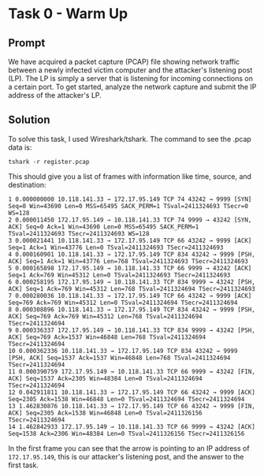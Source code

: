 # Task 0 - Warm Up
## Prompt
We have acquired a packet capture (PCAP) file showing network traffic between a newly infected victim computer and the attacker's listening post (LP). The LP is simply a server that is listening for incoming connections on a certain port. To get started, analyze the network capture and submit the IP address of the attacker's LP.

## Solution
To solve this task, I used Wireshark/tshark. The command to see the .pcap data is:

```
tshark -r register.pcap
``` 
This should give you a list of frames with information like time, source, and destination:
```
1 0.000000000 10.118.141.33 → 172.17.95.149 TCP 74 43242 → 9999 [SYN] Seq=0 Win=43690 Len=0 MSS=65495 SACK_PERM=1 TSval=2411324693 TSecr=0 WS=128
2 0.000011450 172.17.95.149 → 10.118.141.33 TCP 74 9999 → 43242 [SYN, ACK] Seq=0 Ack=1 Win=43690 Len=0 MSS=65495 SACK_PERM=1 TSval=2411324693 TSecr=2411324693 WS=128
3 0.000021441 10.118.141.33 → 172.17.95.149 TCP 66 43242 → 9999 [ACK] Seq=1 Ack=1 Win=43776 Len=0 TSval=2411324693 TSecr=2411324693
4 0.000160901 10.118.141.33 → 172.17.95.149 TCP 834 43242 → 9999 [PSH, ACK] Seq=1 Ack=1 Win=43776 Len=768 TSval=2411324693 TSecr=2411324693
5 0.000165898 172.17.95.149 → 10.118.141.33 TCP 66 9999 → 43242 [ACK] Seq=1 Ack=769 Win=45312 Len=0 TSval=2411324693 TSecr=2411324693
6 0.000258195 172.17.95.149 → 10.118.141.33 TCP 834 9999 → 43242 [PSH, ACK] Seq=1 Ack=769 Win=45312 Len=768 TSval=2411324694 TSecr=2411324693
7 0.000280036 10.118.141.33 → 172.17.95.149 TCP 66 43242 → 9999 [ACK] Seq=769 Ack=769 Win=45312 Len=0 TSval=2411324694 TSecr=2411324694
8 0.000308896 10.118.141.33 → 172.17.95.149 TCP 834 43242 → 9999 [PSH, ACK] Seq=769 Ack=769 Win=45312 Len=768 TSval=2411324694 TSecr=2411324694
9 0.000336337 172.17.95.149 → 10.118.141.33 TCP 834 9999 → 43242 [PSH, ACK] Seq=769 Ack=1537 Win=46848 Len=768 TSval=2411324694 TSecr=2411324694
10 0.000362336 10.118.141.33 → 172.17.95.149 TCP 834 43242 → 9999 [PSH, ACK] Seq=1537 Ack=1537 Win=46848 Len=768 TSval=2411324694 TSecr=2411324694
11 0.000390759 172.17.95.149 → 10.118.141.33 TCP 66 9999 → 43242 [FIN, ACK] Seq=1537 Ack=2305 Win=48384 Len=0 TSval=2411324694 TSecr=2411324694
12 0.042911811 10.118.141.33 → 172.17.95.149 TCP 66 43242 → 9999 [ACK] Seq=2305 Ack=1538 Win=46848 Len=0 TSval=2411324694 TSecr=2411324694
13 1.462830876 10.118.141.33 → 172.17.95.149 TCP 66 43242 → 9999 [FIN, ACK] Seq=2305 Ack=1538 Win=46848 Len=0 TSval=2411326156 TSecr=2411324694
14 1.462842933 172.17.95.149 → 10.118.141.33 TCP 66 9999 → 43242 [ACK] Seq=1538 Ack=2306 Win=48384 Len=0 TSval=2411326156 TSecr=2411326156
```
In the first frame you can see that the arrow is pointing to an IP address of `172.17.95.149`, this is our attacker's listening post,
and the answer to the first task.
